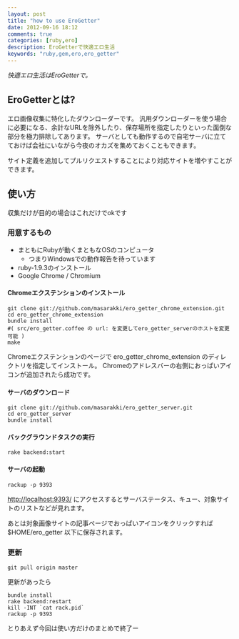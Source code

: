 ```yaml
---
layout: post
title: "how to use EroGetter"
date: 2012-09-16 18:12
comments: true
categories: [ruby,ero]
description: EroGetterで快適エロ生活
keywords: "ruby,gem,ero,ero_getter"
---
```

*快適エロ生活はEroGetterで。*

## EroGetterとは?

エロ画像収集に特化したダウンローダーです。
汎用ダウンローダーを使う場合に必要になる、余計なURLを除外したり、保存場所を指定したりといった面倒な部分を極力排除してあります。
サーバとしても動作するので自宅サーバに立てておけば会社にいながら今夜のオカズを集めておくこともできます。

サイト定義を追加してプルリクエストすることにより対応サイトを増やすことができます。

## 使い方

収集だけが目的の場合はこれだけでokです

### 用意するもの

- まともにRubyが動くまともなOSのコンピュータ
  - つまりWindowsでの動作報告を待っています
- ruby-1.9.3のインストール
- Google Chrome / Chromium

#### Chromeエクステンションのインストール

```
git clone git://github.com/masarakki/ero_getter_chrome_extension.git
cd ero_getter_chrome_extension
bundle install
#( src/ero_getter.coffee の url: を変更してero_getter_serverのホストを変更可能 )
make
```

Chromeエクステンションのページで ero_getter_chrome_extension のディレクトリを指定してインストール。
Chromeのアドレスバーの右側におっぱいアイコンが追加されたら成功です。

#### サーバのダウンロード

```
git clone git://github.com/masarakki/ero_getter_server.git
cd ero_getter_server
bundle install
```

#### バックグラウンドタスクの実行

```
rake backend:start
```

#### サーバの起動

```
rackup -p 9393
```

[http://localhost:9393/](http://localhost:9393/) にアクセスするとサーバステータス、キュー、対象サイトのリストなどが見れます。

あとは対象画像サイトの記事ページでおっぱいアイコンをクリックすれば $HOME/ero_getter 以下に保存されます。

### 更新

```
git pull origin master
```

更新があったら
```
bundle install
rake backend:restart
kill -INT `cat rack.pid`
rackup -p 9393
```

とりあえず今回は使い方だけのまとめで終了ー
